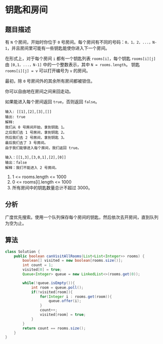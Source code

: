 # 钥匙和房间

## 题目描述

有 `N` 个房间，开始时你位于 `0` 号房间。每个房间有不同的号码：`0，1，2，...，N-1`，并且房间里可能有一些钥匙能使你进入下一个房间。

在形式上，对于每个房间 `i` 都有一个钥匙列表 `rooms[i]`，每个钥匙 `rooms[i][j]` 由 `[0,1，...，N-1]` 中的一个整数表示，其中 `N = rooms.length`。 钥匙 `rooms[i][j] = v` 可以打开编号为 `v` 的房间。

最初，除 `0` 号房间外的其余所有房间都被锁住。

你可以自由地在房间之间来回走动。

如果能进入每个房间返回 `true`，否则返回 `false`。

```
输入: [[1],[2],[3],[]]
输出: true
解释:  
我们从 0 号房间开始，拿到钥匙 1。
之后我们去 1 号房间，拿到钥匙 2。
然后我们去 2 号房间，拿到钥匙 3。
最后我们去了 3 号房间。
由于我们能够进入每个房间，我们返回 true。

输入：[[1,3],[3,0,1],[2],[0]]
输出：false
解释：我们不能进入 2 号房间。
```

1. 1 <= rooms.length <= 1000
2. 0 <= rooms[i].length <= 1000
3. 所有房间中的钥匙数量总计不超过 3000。

## 分析

广度优先搜索。使用一个队列保存每个房间的钥匙，然后依次去开房间，直到队列为空为止。

## 算法

```java
class Solution {
    public boolean canVisitAllRooms(List<List<Integer>> rooms) {
        boolean[] visited = new boolean[rooms.size()];
        int count = 1;
        visited[0] = true;
        Queue<Integer> queue = new LinkedList<>(rooms.get(0));

        while(!queue.isEmpty()){
            int room = queue.poll();
            if(!visited[room]){
                for(Integer i : rooms.get(room)){
                    queue.offer(i);
                }
                count++;
                visited[room] = true;
            }
        }
        return count == rooms.size();
    }
}
```
